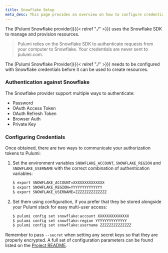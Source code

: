 ```yaml
---
title: Snowflake Setup
meta_desc: This page provides an overview on how to configure credentials for the Pulumi Snowflake Provider.
---
```


The [Pulumi Snowflake provider]({{< relref "./" >}}) uses the Snowflake SDK to manage and provision resources.

> Pulumi relies on the Snowflake SDK to authenticate requests from your computer to Snowflake. Your credentials are never sent
> to pulumi.com.

The [Pulumi Snowflake Provider]({{< relref "./" >}}) needs to be configured with Snowflake credentials
before it can be used to create resources.

### Authentication against Snowflake

The Snowflake provider support multiple ways to authenticate:

* Password
* OAuth Access Token
* OAuth Refresh Token
* Browser Auth
* Private Key

### Configuring Credentials

Once obtained, there are two ways to communicate your authorization tokens to Pulumi:

1. Set the environment variables `SNOWFLAKE_ACCOUNT`, `SNOWFLAKE_REGION` and `SNOWFLAKE_USERNAME` with the correct combination of authentication variables:

    ```bash
    $ export SNOWFLAKE_ACCOUNT=XXXXXXXXXXXXXX
    $ export SNOWFLAKE_REGION=YYYYYYYYYYYYYY
    $ export SNOWFLAKE_USERNAME=ZZZZZZZZZZZZZZ
    ```

2. Set them using configuration, if you prefer that they be stored alongside your Pulumi stack for easy multi-user access:

    ```bash
    $ pulumi config set snowflake:account XXXXXXXXXXXXXX
    $ pulumi config set snowflake:region YYYYYYYYYYYYYY
    $ pulumi config set snowflake:username ZZZZZZZZZZZZZZ
    ```

Remember to pass `--secret` when setting any secret keys so that they are properly encrypted. A full set of configuration parameters
can be found listed on the [Project README](https://github.com/pulumi/pulumi-cloudamqp/blob/master/README.md).
